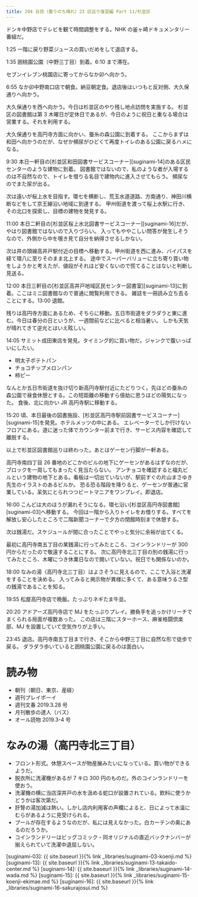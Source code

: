 ```yaml
---
title: 294 日目（曇りのち晴れ）23 区巡り復習編 Part 11/杉並区
---
```


ドンキ中野店でテレビを観て時間調整をする。NHK の釜ヶ崎ドキュメンタリー番組だ。

1:25 一階に戻り野菜ジュースの買いだめをして退店する。

1:35 囲桃園公園（中野三丁目）到着。6:10 まで滞在。

セブンイレブン桃園店に寄ってからなか卯へ向かう。

6:55 なか卯中野南口店で朝食。納豆朝定食。退店後はいつもと反対側、大久保通りへ向かう。

大久保通りを西へ向かう。今日は杉並区のやり残し地点訪問を実施する。
杉並区の図書館は第 3 木曜日が定休日であるが、今日のように祝日と重なる場合は営業する。それを利用する。

大久保通りを高円寺方面に向かい、蚕糸の森公園に到着する。
ここからまずは和田へ向かうのだが、なぜか頻尿がひどくて再度トイレのある公園に戻るハメになる。

9:30 本日一軒目の[杉並区和田図書サービスコーナー][suginami-14]のある区民センターのような建物に到着。
図書館ではないので、私のような者が入場するのは不自然なので、トイレを借りる名目で建物内に進入させてもらう。
頻尿なのでまた尿が出る。

次は遠いが桜上水を目指す。環七を横断し、荒玉水道道路、方南通り、神田川横断などをして京王線沿い地域に到達する。
甲州街道を渡って桜上水駅に行き、その北口を探索し、目標の建物を発見する。

11:00 本日二軒目の[杉並区桜上水北図書サービスコーナー][suginami-16]だが、やはり図書館ではないので入りづらい。
入ってもややこしい問答が発生しそうなので、外側から中を覗き見て自分を納得させるしかない。

次は井の頭線高井戸駅付近の目標へ移動する。甲州街道を西に進み、バイパスを経て環八に至りそのまま北上する。
途中でスーパーバリューに立ち寄り買い物をしようかと考えたが、値段がそれほど安くないので慌てることはないと判断し見送る。

12:00 本日三軒目の[杉並区高井戸地域区民センター図書室][suginami-13]に到着。ここはミニ図書館なので普通に閲覧利用できる。
雑誌を一冊読み立ち去ることにする。13:00 退館。

残りは高円寺方面にあるため、そちらに移動。五日市街道をダラダラと東に進む。今日は春分の日というが、一週間前などに比べると相当暑い。
しかも天気が晴れてきて逆光とはいえ眩しい。

14:05 サミット成田東店を発見。タイミング的に買い物だ。ジャンクで腹いっぱいにしたい。
* 明太子ポテトパン
* チョコチップメロンパン
* 柿ピー

なんとか五日市街道を抜け切り新高円寺駅付近にたどりつく。先ほどの蚕糸の森公園で昼食休憩とする。この短距離の移動すら億劫に思うほどの陽気になった。
食後、北に向かい JR 高円寺駅に移動する。

15:20 頃、本日最後の図書施設、[杉並区高円寺駅前図書サービスコーナー][suginami-15]を発見。ホテルメッツの中にある。
エレベーターでしか行けないフロアにある。道に迷った体でカウンター前まで行き、サービス内容を確認して離脱する。

以上で杉並区図書館巡りは終わった。あとはゲーセン行脚が一軒ある。

高円寺南四丁目 26 番地のどこかのビルの地下にゲーセンがあるはずなのだが、ブロックを一周してもまったく見当たらない。
アンチョコを確認すると福丸ビルという建物の地下とある。看板は一切出ていないが、駅前すぐの片山まさゆき先生のイラストのあるビルか。
恐る恐る階段を降りると、ゲーセンが普通に営業している。呆気にとられつつビートマニアをワンプレイ。即退店。

16:00 こんどは大のほうが漏れそうになる。環七沿い[杉並区高円寺図書館][suginami-03]へ移動する。
今回は一階から入りトイレをお借りする。すべてを解放し安心したところで二階新聞コーナーで夕方の閉館時刻まで休憩する。

次は銭湯だ。スケジュールが間に合ったことでやっと気分に余裕が出てくる。

最初に高円寺南五丁目の某銭湯に行ってみたところ、コインランドリーが 300 円からだったので敬遠することにする。
次に高円寺北三丁目の別の銭湯に行ってみたところ、木曜につき休業日なので開いていない。祝日でも関係ないのか。

18:00 なみの湯（高円寺北三丁目）はよさそうに見えるので、ここで入浴と洗濯をすることを決める。
入ってみると掲示物が異様に多くて、ある意味うるさ型の銭湯であることを知る。

19:55 松屋高円寺店で晩飯。たっぷりネギたま牛並。

20:20 アドアーズ高円寺店で MJ をたっぷりプレイ。勝負手を追っかけリーチでまくられる局面が複数あった。
この店は三階にスターホース、麻雀格闘倶楽部、MJ を設置していて空気作りが上手い。

23:45 退店。高円寺南五丁目まで行き、そこから中野三丁目に自然な形で徒歩で戻る。
ダラダラ歩いていると囲桃園公園に戻るのは面白い。

# 読み物

* 朝刊（朝日、東京、産経）
* 週刊プレイボーイ
* 週刊文春 2019.3.28 号
* 月刊散歩の達人（バス）
* オール読物 2019.3-4 号

# なみの湯（高円寺北三丁目）

* フロント形式。休憩スペースが物産展みたいになっている。買い物ができるようだ。
* 脱衣所に洗濯機があるが 7 キロ 300 円のものだ。外のコインランドリーを使おう。
* 洗濯機の横に当店深井戸の水を汲める蛇口が設置されている。飲料に使うかどうかは客次第だ。
* 肝腎の湯加減は熱い。しかし店内利用客の声欄によると、日によって水温にむらがあるように見受けられる。
* プールが存在するようなのだが、私には見えなかった。白カーテンの奥にあるのだろうか。
* コインランドリーはビッグコミック・同オリジナルの直近バックナンバーが揃えられていて洗濯中退屈しない。

[suginami-03]: {{ site.baseurl }}{% link _libraries/suginami-03-koenji.md %}
[suginami-13]: {{ site.baseurl }}{% link _libraries/suginami-13-takaido-center.md %}
[suginami-14]: {{ site.baseurl }}{% link _libraries/suginami-14-wada.md %}
[suginami-15]: {{ site.baseurl }}{% link _libraries/suginami-15-koenji-ekimae.md %}
[suginami-16]: {{ site.baseurl }}{% link _libraries/suginami-16-sakurajosui.md %}
